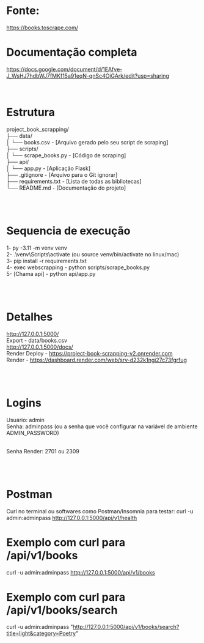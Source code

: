 
# Fonte:
https://books.toscrape.com/  <br>

# Documentação completa
https://docs.google.com/document/d/1EAfve-J_WsHJ7hdbWJ7fMKf15a91eqN-qnSc4OjGArk/edit?usp=sharing

<br>

# Estrutura
project_book_scrapping/ <br>
├── data/ <br>
│   └── books.csv - [Arquivo gerado pelo seu script de scraping] <br>
├── scripts/ <br>
│   └── scrape_books.py - [Código de scraping] <br>
├── api/ <br>
│   └── app.py - [Aplicação Flask] <br>
├── .gitignore - [Arquivo para o Git ignorar] <br>
├── requirements.txt - [Lista de todas as bibliotecas] <br>
└── README.md - [Documentação do projeto] <br>

<br>
<br>

# Sequencia de execução
1- py -3.11 -m venv venv  <br>
2- .\venv\Scripts\activate (ou source venv/bin/activate no linux/mac)  <br>
3- pip install -r requirements.txt  <br>
4- exec webscrapping - python scripts/scrape_books.py  <br>
5- [Chama api] - python api/app.py  <br>

<br>
<br>

# Detalhes
http://127.0.0.1:5000/  <br>
Export - data/books.csv  <br>
http://127.0.0.1:5000/docs/  <br>
Render Deploy - https://project-book-scrapping-v2.onrender.com <br>
Render - https://dashboard.render.com/web/srv-d232k1ngi27c73fgrfug <br>

<br>
<br>

# Logins
Usuário: admin  <br>
Senha: adminpass (ou a senha que você configurar na variável de ambiente ADMIN_PASSWORD)  <br>
<br>

Senha Render: 2701 ou 2309

<br>
<br>

# Postman
Curl no terminal ou softwares como Postman/Insomnia para testar:
curl -u admin:adminpass http://127.0.0.1:5000/api/v1/health

# Exemplo com curl para /api/v1/books
curl -u admin:adminpass http://127.0.0.1:5000/api/v1/books

# Exemplo com curl para /api/v1/books/search
curl -u admin:adminpass "http://127.0.0.1:5000/api/v1/books/search?title=light&category=Poetry"

<br>
<br>
